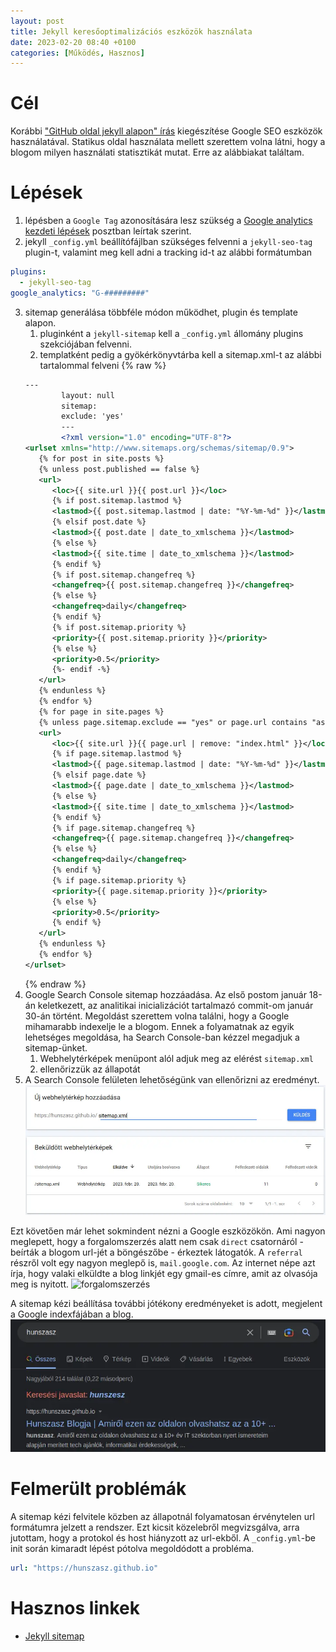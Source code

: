```yaml
---
layout: post
title: Jekyll keresőoptimalizációs eszközök használata
date: 2023-02-20 08:40 +0100
categories: [Működés, Hasznos]
---
```

# Cél

Korábbi ["GitHub oldal jekyll alapon" írás](/működés/hasznos/2023/01/19/jekyll-github-oldal-létrehozása.html) kiegészítése Google SEO eszközök használatával.
Statikus oldal használata mellett szerettem volna látni, hogy a blogom milyen használati statisztikát mutat. Erre az alábbiakat találtam.

# Lépések

1. lépésben a ```Google Tag``` azonosítására lesz szükség a [Google analytics kezdeti lépések](/működés/hasznos/2023/02/20/google-analytics-kezdeti-lépések.html) posztban leírtak szerint.
2. jekyll ```_config.yml``` beállítófájlban szükséges felvenni a ```jekyll-seo-tag``` plugin-t, valamint meg kell adni a tracking id-t az alábbi formátumban
```yaml
plugins:
  - jekyll-seo-tag
google_analytics: "G-#########"
```
3. sitemap generálása többféle módon működhet, plugin és template alapon.
   1. pluginként a ```jekyll-sitemap``` kell a ```_config.yml``` állomány plugins szekciójában felvenni.
   2. templatként pedig a gyökérkönyvtárba kell a sitemap.xml-t az alábbi tartalommal felveni
   {% raw %}
   ```xml
   ---
           layout: null
           sitemap:
           exclude: 'yes'
           ---
           <?xml version="1.0" encoding="UTF-8"?>
   <urlset xmlns="http://www.sitemaps.org/schemas/sitemap/0.9">
      {% for post in site.posts %}
      {% unless post.published == false %}
      <url>
         <loc>{{ site.url }}{{ post.url }}</loc>
         {% if post.sitemap.lastmod %}
         <lastmod>{{ post.sitemap.lastmod | date: "%Y-%m-%d" }}</lastmod>
         {% elsif post.date %}
         <lastmod>{{ post.date | date_to_xmlschema }}</lastmod>
         {% else %}
         <lastmod>{{ site.time | date_to_xmlschema }}</lastmod>
         {% endif %}
         {% if post.sitemap.changefreq %}
         <changefreq>{{ post.sitemap.changefreq }}</changefreq>
         {% else %}
         <changefreq>daily</changefreq>
         {% endif %}
         {% if post.sitemap.priority %}
         <priority>{{ post.sitemap.priority }}</priority>
         {% else %}
         <priority>0.5</priority>
         {%- endif -%}
      </url>
      {% endunless %}
      {% endfor %}
      {% for page in site.pages %}
      {% unless page.sitemap.exclude == "yes" or page.url contains "assets" %}
      <url>
         <loc>{{ site.url }}{{ page.url | remove: "index.html" }}</loc>
         {% if page.sitemap.lastmod %}
         <lastmod>{{ page.sitemap.lastmod | date: "%Y-%m-%d" }}</lastmod>
         {% elsif page.date %}
         <lastmod>{{ page.date | date_to_xmlschema }}</lastmod>
         {% else %}
         <lastmod>{{ site.time | date_to_xmlschema }}</lastmod>
         {% endif %}
         {% if page.sitemap.changefreq %}
         <changefreq>{{ page.sitemap.changefreq }}</changefreq>
         {% else %}
         <changefreq>daily</changefreq>
         {% endif %}
         {% if page.sitemap.priority %}
         <priority>{{ page.sitemap.priority }}</priority>
         {% else %}
         <priority>0.5</priority>
         {% endif %}
      </url>
      {% endunless %}
      {% endfor %}
   </urlset>
   ```
   {% endraw %}
4. Google Search Console sitemap hozzáadása. Az első postom január 18-án keletkezett, az analitikai inicializációt tartalmazó commit-om január 30-án történt. 
Megoldást szerettem volna találni, hogy a Google mihamarabb indexelje le a blogom. Ennek a folyamatnak az egyik lehetséges megoldása, 
ha Search Console-ban kézzel megadjuk a sitemap-ünket.
   1. Webhelytérképek menüpont alól adjuk meg az elérést ```sitemap.xml```
   2. ellenőrizzük az állapotát
5. A Search Console felületen lehetőségünk van ellenőrizni az eredményt.
  ![sitemap](/assets/sitemap.webp)

Ezt követően már lehet sokmindent nézni a Google eszközökön. Ami nagyon meglepett, hogy a forgalomszerzés alatt nem csak ```direct``` csatornáról - beírták a blogom url-jét a böngészőbe - érkeztek látogatók.
A ```referral``` részről volt egy nagyon meglepő is, ```mail.google.com```. Az internet népe azt írja, hogy valaki elküldte a blog linkjét egy gmail-es címre, amit az olvasója meg is nyitott.
![forgalomszerzés](/assets/forgalomszerzés.webp)

A sitemap kézi beállítása további jótékony eredményeket is adott, megjelent a Google indexfájában a blog.
![google](/assets/google.webp)

# Felmerült problémák
A sitemap kézi felvitele közben az állapotnál folyamatosan érvénytelen url formátumra jelzett a rendszer. Ezt kicsit közelebről megvizsgálva, arra jutottam, hogy a protokol és host hiányzott az url-ekből.
A ```_config.yml```-be init során kimaradt lépést pótolva megoldódott a probléma.
```yaml
url: "https://hunszasz.github.io"
```

# Hasznos linkek
* [Jekyll sitemap](https://peteranglea.github.io/2018/08/31/jekyll-sitemap/)

